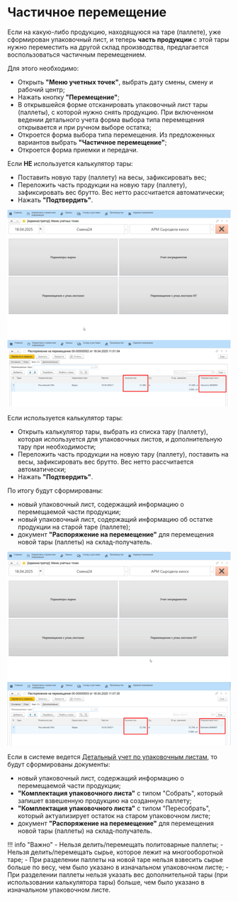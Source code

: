 # Частичное перемещение

Если на какую-либо продукцию, находящуюся на таре (паллете), уже сформирован упаковочный лист, и теперь **часть продукции** с этой тары нужно переместить на другой склад производства, предлагается воспользоваться частичным перемещением. 

Для этого необходимо:

- Открыть **"Меню учетных точек"**, выбрать дату смены, смену и рабочий центр;
- Нажать кнопку **"Перемещение"**;
- В открывшейся форме отсканировать упаковочный лист тары (паллеты), с которой нужно снять продукцию. При включенном ведении детального учета форма выбора типа перемещения открывается и при ручном выборе остатка;
- Откроется форма выбора типа перемещения. Из предложенных вариантов выбрать **"Частичное перемещение"**;
- Откроется форма приемки и передачи.

Если **НЕ** используется калькулятор тары:

- Поставить новую тару (паллету) на весы, зафиксировать вес;
- Переложить часть продукции на новую тару (паллету), зафиксировать вес брутто. Вес нетто рассчитается автоматически;
- Нажать **"Подтвердить"**.

![](../PalletMoving.assets/7.gif)
![](../PalletMoving.assets/6.png)

Если используется калькулятор тары:

- Открыть калькулятор тары, выбрать из списка тару (паллету), которая используется для упаковочных листов, и дополнительную тару при необходимости;
- Переложить часть продукции на новую тару (паллету), поставить на весы, зафиксировать вес брутто. Вес нетто рассчитается автоматически;
- Нажать **"Подтвердить"**.

По итогу будут сформированы:

- новый упаковочный лист, содержащий информацию о перемещаемой части продукции;
- новый упаковочный лист, содержащий информацию об остатке продукции на старой таре (паллете);
- документ **"Распоряжение на перемещение"** для перемещения новой тары (паллеты) на склад-получатель.

![](../PalletMoving.assets/8.gif)
![](../PalletMoving.assets/7.png)

Если в системе ведется [Детальный учет по упаковочным листам](../../../../Warehouse/LocationOfContainers/LocationPackageLists.md), то будут сформированы документы:

- новый упаковочный лист, содержащий информацию о перемещаемой части продукции;
- **"Комплектация упаковочного листа"** с типом "Собрать", который запишет взвешенную продукцию на созданную паллету;
- **"Комплектация упаковочного листа"** с типом "Пересобрать", который актуализирует остаток на старом упаковочном листе;
- документ **"Распоряжение на перемещение"** для перемещения новой тары (паллеты) на склад-получатель.

!!! info "Важно"
    - Нельзя делить/перемещать политоварные паллеты;
    - Нельзя делить/перемещать сырье, которое лежит на многооборотной таре;
    - При разделении паллеты на новой таре нельзя взвесить сырье больше по весу, чем было указано в изначальном упаковочном листе;
    - При разделении паллеты нельзя указать вес дополнительной тары (при использовании калькулятора тары) больше, чем было указано в изначальном упаковочном листе.